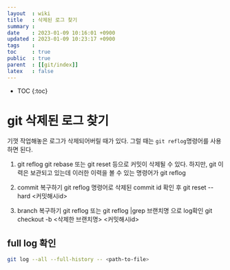 ```yaml
---
layout  : wiki
title   : 삭제된 로그 찾기
summary : 
date    : 2023-01-09 10:16:01 +0900
updated : 2023-01-09 10:23:17 +0900
tags    : 
toc     : true
public  : true
parent  : [[git/index]]
latex   : false
---
```

* TOC
{:toc}

# git 삭제된 로그 찾기

기껏 작업해놓은 로그가 삭제되어버릴 때가 있다. 그럴 때는 `git reflog`명령어를 사용하면 된다.

1. git reflog
git rebase 또는 git reset 등으로 커밋이 삭제될 수 있다.
하지만, git 이력은 보관되고 있는데 이러한 이력을 볼 수 있는 명령어가 git reflog

2. commit 복구하기
git reflog 명령어로 삭제된 commit id 확인 후
git reset --hard <커밋해시id>

3. branch 복구하기
git reflog 또는 git reflog |grep 브랜치명 으로 log확인
git checkout -b <삭제한 브랜치명> <커밋해시id>


## full log 확인
```sh
git log --all --full-history -- <path-to-file>
```
